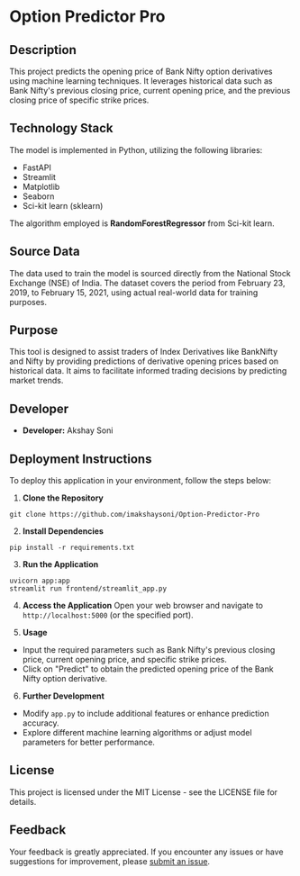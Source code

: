 # Option Predictor Pro

## Description
This project predicts the opening price of Bank Nifty option derivatives using machine learning techniques. It leverages historical data such as Bank Nifty's previous closing price, current opening price, and the previous closing price of specific strike prices.

## Technology Stack
The model is implemented in Python, utilizing the following libraries:
- FastAPI
- Streamlit
- Matplotlib
- Seaborn
- Sci-kit learn (sklearn)

The algorithm employed is **RandomForestRegressor** from Sci-kit learn.

## Source Data
The data used to train the model is sourced directly from the National Stock Exchange (NSE) of India. The dataset covers the period from February 23, 2019, to February 15, 2021, using actual real-world data for training purposes.

## Purpose
This tool is designed to assist traders of Index Derivatives like BankNifty and Nifty by providing predictions of derivative opening prices based on historical data. It aims to facilitate informed trading decisions by predicting market trends.

## Developer
- **Developer:** Akshay Soni

## Deployment Instructions
To deploy this application in your environment, follow the steps below:

1. **Clone the Repository**

```commandline
git clone https://github.com/imakshaysoni/Option-Predictor-Pro
```


2. **Install Dependencies**
```commandline
pip install -r requirements.txt
```


3. **Run the Application**
```commandline
uvicorn app:app
streamlit run frontend/streamlit_app.py
```


4. **Access the Application**
Open your web browser and navigate to `http://localhost:5000` (or the specified port).

5. **Usage**
- Input the required parameters such as Bank Nifty's previous closing price, current opening price, and specific strike prices.
- Click on "Predict" to obtain the predicted opening price of the Bank Nifty option derivative.

6. **Further Development**
- Modify `app.py` to include additional features or enhance prediction accuracy.
- Explore different machine learning algorithms or adjust model parameters for better performance.

## License
This project is licensed under the MIT License - see the LICENSE file for details.

## Feedback
Your feedback is greatly appreciated. If you encounter any issues or have suggestions for improvement, please [submit an issue](https://github.com/imakshaysoni/Option-Predictor-Pro/issues).
